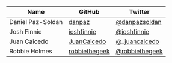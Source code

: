| Name | GitHub | Twitter |
|---|---|---|
| Daniel Paz-Soldan | [danpaz](https://github.com/danpaz)  | [@danpazsoldan](https://twitter.com/danpazsoldan) |
| Josh Finnie | [joshfinnie](https://github.com/joshfinnie) | [@joshfinnie](https://twitter.com/joshfinnie) |
| Juan Caicedo | [JuanCaicedo](https://github.com/JuanCaicedo)  | [@_juancaicedo](https://twitter.com/_juancaicedo) |
| Robbie Holmes  | [robbiethegeek](https://github.com/robbiethegeek) | [@robbiethegeek](https://twitter.com/RobbieTheGeek)|

